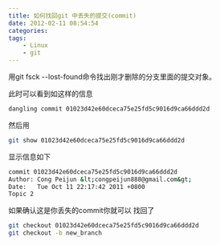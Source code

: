 ```yaml
---
title: 如何找回git 中丢失的提交(commit)
date: 2012-02-11 08:54:54
categories: 
tags:
    - Linux
    - git
---
```

用git fsck --lost-found命令找出刚才删除的分支里面的提交对象。

此时可以看到如这样的信息

```bash
dangling commit 01023d42e60dceca75e25fd5c9016d9ca66ddd2d
```

然后用

```bash
git show 01023d42e60dceca75e25fd5c9016d9ca66ddd2d
```

显示信息如下

```bash
commit 01023d42e60dceca75e25fd5c9016d9ca66ddd2d
Author: Cong Peijun &lt;congpeijun888@gmail.com&gt;
Date:   Tue Oct 11 22:17:42 2011 +0800
Topic 2
```

如果确认这是你丢失的commit你就可以 找回了

```bash
git checkout 01023d42e60dceca75e25fd5c9016d9ca66ddd2d
git checkout -b new_branch

```